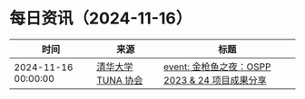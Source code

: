 ﻿# 每日资讯（2024-11-16）

|时间|来源|标题|
|---|---|---|
|2024-11-16 00:00:00|[清华大学 TUNA 协会](https://tuna.moe/feed.xml)|[event: 金枪鱼之夜：OSPP 2023 & 24 项目成果分享](https://tuna.moe/event/2024/ospp2024-result/)|
